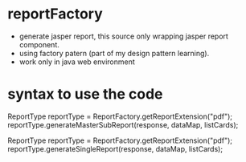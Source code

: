 reportFactory
=============

- generate jasper report, this source only wrapping jasper report component.
- using factory patern (part of my design pattern learning).
- work only in java web environment

syntax to use the code
=======================

ReportType reportType = ReportFactory.getReportExtension("pdf");
reportType.generateMasterSubReport(response, dataMap, listCards);

ReportType reportType = ReportFactory.getReportExtension("pdf");
reportType.generateSingleReport(response, dataMap, listCards);

